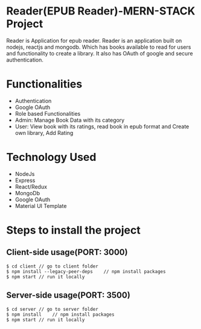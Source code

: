# Reader(EPUB Reader)-MERN-STACK Project
Reader is Application for epub reader. Reader is an application built on nodejs, reactjs and mongodb. Which has books available to read for users and functionality to create a library. It also has OAuth of google and secure authentication.

# Functionalities
* Authentication
* Google OAuth
* Role based Functionalities
* Admin: Manage Book Data with its category
* User: View book with its ratings, read book in epub format and Create own library, Add Rating

# Technology Used

* NodeJs
* Express
* React/Redux
* MongoDb
* Google OAuth
* Material UI Template

# Steps to install the project
## Client-side usage(PORT: 3000)
```terminal
$ cd client // go to client folder
$ npm install --legacy-peer-deps    // npm install packages
$ npm start // run it locally
```

## Server-side usage(PORT: 3500)
```terminal
$ cd server // go to server folder
$ npm install    // npm install packages
$ npm start // run it locally
```
